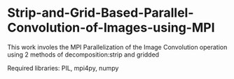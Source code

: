 # Strip-and-Grid-Based-Parallel-Convolution-of-Images-using-MPI

This work involes the MPI Parallelization of the Image Convolution operation using 2 methods of decomposition:strip and gridded

Required libraries: PIL, mpi4py, numpy
